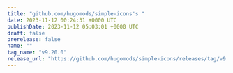 ```yaml
---
title: "github.com/hugomods/simple-icons's "
date: 2023-11-12 00:24:31 +0000 UTC
publishDate: 2023-11-12 05:03:01 +0000 UTC
draft: false
prerelease: false
name: ""
tag_name: "v9.20.0"
release_url: "https://github.com/hugomods/simple-icons/releases/tag/v9.20.0"
---
```



